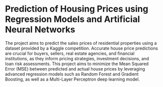 # Prediction of Housing Prices using Regression Models and Artificial Neural Networks

The project aims to predict the sales prices of residential properties using a dataset provided by a Kaggle competition. Accurate house price predictions are crucial for buyers, sellers, real estate agencies, and financial institutions, as they inform pricing strategies, investment decisions, and loan risk assessments. This project aims to minimize the Mean Squared Error (MSE) between predicted and actual house prices by leveraging advanced regression models such as Random Forest and Gradient Boosting, as well as a Multi-Layer Perceptron deep learning model. 


